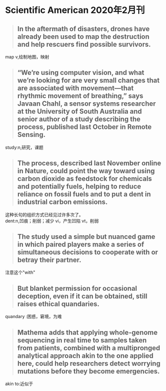 # Scientific American 2020年2月刊
> ##  In the aftermath of disasters, drones have already been used to map the destruction and help rescuers find possible survivors.  
map v,绘制地图，映射

> ## “We’re using computer vision, and what we’re looking for are very small changes that are associated with movement—that rhythmic movement of breathing,” says Javaan Chahl, a sensor systems researcher at the University of South Australia and senior author of a study describing the process, published last October in Remote Sensing.

study:n,研究，课题

> ## The process, described last November online in Nature, could point the way toward using carbon dioxide as feedstock for chemicals and potentially fuels, helping to reduce reliance on fossil fuels and to put a dent in industrial carbon emissions.
这种长句的组织方式已经见过许多次了。  
dent:n,凹痕；削弱；减少 vi，产生凹陷 vt，削弱
> ## The study used a simple but nuanced game in which paired players make a series of simultaneous decisions to cooperate with or betray their partner.
注意这个"with"
> ## But blanket permission for occasional deception, even if it can be obtained, still raises ethical quandaries.
quandary :困惑，窘境，为难

> ## Mathema adds that applying whole-genome sequencing in real time to samples taken from patients, combined with a multipronged analytical approach akin to the one applied here, could help researchers detect worrying mutations before they become emergencies.

akin to:近似于